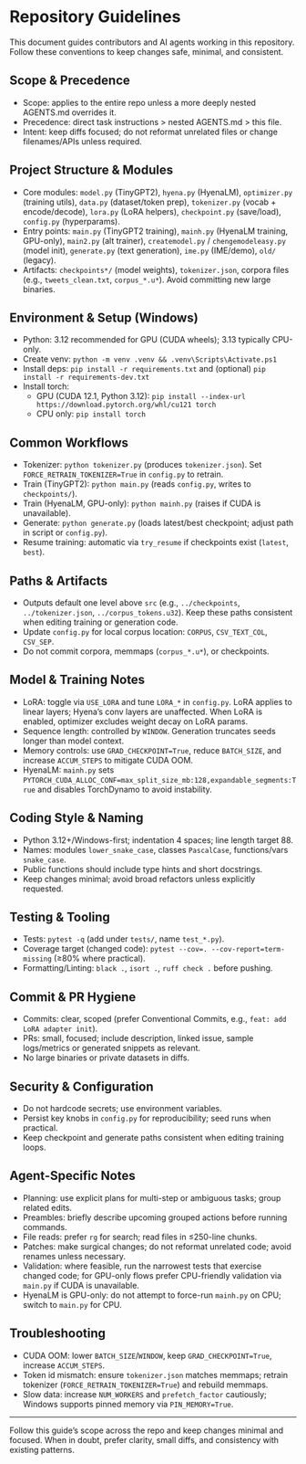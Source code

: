 # Repository Guidelines

This document guides contributors and AI agents working in this repository. Follow these conventions to keep changes safe, minimal, and consistent.

## Scope & Precedence
- Scope: applies to the entire repo unless a more deeply nested AGENTS.md overrides it.
- Precedence: direct task instructions > nested AGENTS.md > this file.
- Intent: keep diffs focused; do not reformat unrelated files or change filenames/APIs unless required.

## Project Structure & Modules
- Core modules: `model.py` (TinyGPT2), `hyena.py` (HyenaLM), `optimizer.py` (training utils), `data.py` (dataset/token prep), `tokenizer.py` (vocab + encode/decode), `lora.py` (LoRA helpers), `checkpoint.py` (save/load), `config.py` (hyperparams).
- Entry points: `main.py` (TinyGPT2 training), `mainh.py` (HyenaLM training, GPU-only), `main2.py` (alt trainer), `createmodel.py` / `chengemodeleasy.py` (model init), `generate.py` (text generation), `ime.py` (IME/demo), `old/` (legacy).
- Artifacts: `checkpoints*/` (model weights), `tokenizer.json`, corpora files (e.g., `tweets_clean.txt`, `corpus_*.u*`). Avoid committing new large binaries.

## Environment & Setup (Windows)
- Python: 3.12 recommended for GPU (CUDA wheels); 3.13 typically CPU-only.
- Create venv: `python -m venv .venv && .venv\Scripts\Activate.ps1`
- Install deps: `pip install -r requirements.txt` and (optional) `pip install -r requirements-dev.txt`
- Install torch:
  - GPU (CUDA 12.1, Python 3.12): `pip install --index-url https://download.pytorch.org/whl/cu121 torch`
  - CPU only: `pip install torch`

## Common Workflows
- Tokenizer: `python tokenizer.py` (produces `tokenizer.json`). Set `FORCE_RETRAIN_TOKENIZER=True` in `config.py` to retrain.
- Train (TinyGPT2): `python main.py` (reads `config.py`, writes to `checkpoints/`).
- Train (HyenaLM, GPU-only): `python mainh.py` (raises if CUDA is unavailable).
- Generate: `python generate.py` (loads latest/best checkpoint; adjust path in script or `config.py`).
- Resume training: automatic via `try_resume` if checkpoints exist (`latest`, `best`).

## Paths & Artifacts
- Outputs default one level above `src` (e.g., `../checkpoints`, `../tokenizer.json`, `../corpus_tokens.u32`). Keep these paths consistent when editing training or generation code.
- Update `config.py` for local corpus location: `CORPUS`, `CSV_TEXT_COL`, `CSV_SEP`.
- Do not commit corpora, memmaps (`corpus_*.u*`), or checkpoints.

## Model & Training Notes
- LoRA: toggle via `USE_LORA` and tune `LORA_*` in `config.py`. LoRA applies to linear layers; Hyena’s conv layers are unaffected. When LoRA is enabled, optimizer excludes weight decay on LoRA params.
- Sequence length: controlled by `WINDOW`. Generation truncates seeds longer than model context.
- Memory controls: use `GRAD_CHECKPOINT=True`, reduce `BATCH_SIZE`, and increase `ACCUM_STEPS` to mitigate CUDA OOM.
- HyenaLM: `mainh.py` sets `PYTORCH_CUDA_ALLOC_CONF=max_split_size_mb:128,expandable_segments:True` and disables TorchDynamo to avoid instability.

## Coding Style & Naming
- Python 3.12+/Windows-first; indentation 4 spaces; line length target 88.
- Names: modules `lower_snake_case`, classes `PascalCase`, functions/vars `snake_case`.
- Public functions should include type hints and short docstrings.
- Keep changes minimal; avoid broad refactors unless explicitly requested.

## Testing & Tooling
- Tests: `pytest -q` (add under `tests/`, name `test_*.py`).
- Coverage target (changed code): `pytest --cov=. --cov-report=term-missing` (≥80% where practical).
- Formatting/Linting: `black .`, `isort .`, `ruff check .` before pushing.

## Commit & PR Hygiene
- Commits: clear, scoped (prefer Conventional Commits, e.g., `feat: add LoRA adapter init`).
- PRs: small, focused; include description, linked issue, sample logs/metrics or generated snippets as relevant.
- No large binaries or private datasets in diffs.

## Security & Configuration
- Do not hardcode secrets; use environment variables.
- Persist key knobs in `config.py` for reproducibility; seed runs when practical.
- Keep checkpoint and generate paths consistent when editing training loops.

## Agent-Specific Notes
- Planning: use explicit plans for multi-step or ambiguous tasks; group related edits.
- Preambles: briefly describe upcoming grouped actions before running commands.
- File reads: prefer `rg` for search; read files in ≤250-line chunks.
- Patches: make surgical changes; do not reformat unrelated code; avoid renames unless necessary.
- Validation: where feasible, run the narrowest tests that exercise changed code; for GPU-only flows prefer CPU-friendly validation via `main.py` if CUDA is unavailable.
- HyenaLM is GPU-only: do not attempt to force-run `mainh.py` on CPU; switch to `main.py` for CPU.

## Troubleshooting
- CUDA OOM: lower `BATCH_SIZE`/`WINDOW`, keep `GRAD_CHECKPOINT=True`, increase `ACCUM_STEPS`.
- Token id mismatch: ensure `tokenizer.json` matches memmaps; retrain tokenizer (`FORCE_RETRAIN_TOKENIZER=True`) and rebuild memmaps.
- Slow data: increase `NUM_WORKERS` and `prefetch_factor` cautiously; Windows supports pinned memory via `PIN_MEMORY=True`.

---
Follow this guide’s scope across the repo and keep changes minimal and focused. When in doubt, prefer clarity, small diffs, and consistency with existing patterns.
